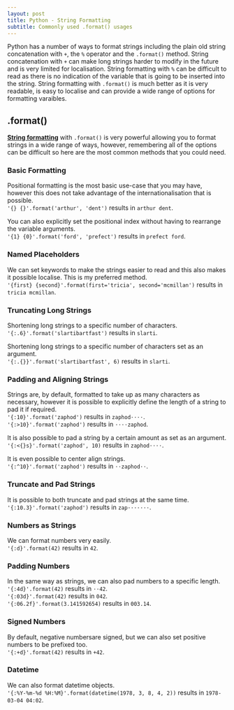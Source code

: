 ```yaml
---
layout: post
title: Python - String Formatting
subtitle: Commonly used .format() usages
---
```


Python has a number of ways to format strings including the plain old string concatenation with `+`, the `%` operator and the `.format()` method. String concatenation with `+` can make long strings harder to modify in the future and is very limited for localisation. String formatting with `%` can be difficult to read as there is no indication of the variable that is going to be inserted into the string. String formatting with `.format()` is much better as it is very readable, is easy to localise and can provide a wide range of options for formatting varaibles.

## .format() 
[**String formatting**](https://docs.python.org/2/library/stdtypes.html#str.format) with `.format()` is very powerful allowing you to format strings in a wide range of ways, however, remembering all of the options can be difficult so here are the most common methods that you could need. 

### Basic Formatting
Positional formatting is the most basic use-case that you may have, however this does not take advantage of the internationalisation that is possible.  
`'{} {}'.format('arthur', 'dent')` results in `arthur dent`.

You can also explicitly set the positional index without having to rearrange the variable arguments.  
`'{1} {0}'.format('ford', 'prefect')` results in `prefect ford`.

### Named Placeholders
We can set keywords to make the strings easier to read and this also makes it possible localise. This is my preferred method.  
`'{first} {second}'.format(first='tricia', second='mcmillan')` results in `tricia mcmillan`.

### Truncating Long Strings
Shortening long strings to a specific number of characters.  
`'{:.6}'.format('slartibartfast')` results in `slarti`.

Shortening long strings to a specific number of characters set as an argument.  
`'{:.{}}'.format('slartibartfast', 6)` results in `slarti`.

### Padding and Aligning Strings
Strings are, by default, formatted to take up as many characters as necessary, however it is possible to explicitly define the length of a string to pad it if required.  
`'{:10}'.format('zaphod')` results in `zaphod⋅⋅⋅⋅`.  
`'{:>10}'.format('zaphod')` results in `⋅⋅⋅⋅zaphod`.

It is also possible to pad a string by a certain amount as set as an argument.  
`'{:<{}s}'.format('zaphod', 10)` results in `zaphod⋅⋅⋅⋅`.

It is even possible to center align strings.  
`'{:^10}'.format('zaphod')` results in `⋅⋅zaphod⋅⋅`.

### Truncate and Pad Strings
It is possible to both truncate and pad strings at the same time.  
`'{:10.3}'.format('zaphod')` results in `zap⋅⋅⋅⋅⋅⋅⋅`.

### Numbers as Strings
We can format numbers very easily.  
`'{:d}'.format(42)` results in `42`.

### Padding Numbers
In the same way as strings, we can also pad numbers to a specific length.  
`'{:4d}'.format(42)` results in `⋅⋅42`.  
`'{:03d}'.format(42)` results in `042`.  
`'{:06.2f}'.format(3.141592654)` results in `003.14`.

### Signed Numbers
By default, negative numbersare signed, but we can also set positive numbers to be prefixed too.  
`'{:+d}'.format(42)` results in `+42`.

### Datetime
We can also format datetime objects.  
`'{:%Y-%m-%d %H:%M}'.format(datetime(1978, 3, 8, 4, 2))` results in `1978-03-04 04:02`.
